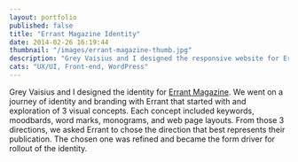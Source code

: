 ```yaml
---
layout: portfolio
published: false
title: "Errant Magazine Identity"
date: 2014-02-26 16:19:44
thumbnail: "/images/errant-magazine-thumb.jpg"
description: "Grey Vaisius and I designed the responsive website for Errant Magazine. Mobile first was the most appropriate design strategy for a literary travel publication."
cats: "UX/UI, Front-end, WordPress"
---
```

<p>Grey Vaisius and I designed the identity for <a href="http://www.errantmagazine.ca" title="Steamclock Software" target="_blank">Errant Magazine</a>. We went on a journey of identity and branding with Errant that started with and exploration of 3 visual concepts. Each concept included keywords, moodbards, word marks, monograms, and web page layouts. From those 3 directions, we asked Errant to chose the direction that best represents their publication. The chosen one was refined and became the form driver for rollout of the identity.</p>

